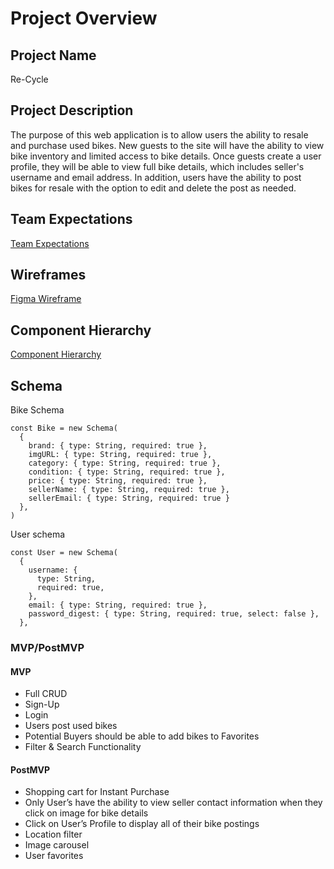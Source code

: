 # Project Overview

## Project Name

Re-Cycle

## Project Description

The purpose of this web application is to allow users the ability to resale and purchase used bikes. New guests to the site will have the ability to view bike inventory and limited access to bike details. Once guests create a user profile, they will be able to view full bike details, which includes seller's username and email address. In addition, users have the ability to post bikes for resale with the option to edit and delete the post as needed.

## Team Expectations

[Team Expectations](https://docs.google.com/document/d/1CfwPFpXbkrzVORA8lZNtuHvR9Qy-HTMvPQrbXy6MLtc/edit?usp=sharing)

## Wireframes

[Figma Wireframe](https://www.figma.com/file/kv2Un4Wg9qpxKTgswK992x/Re-CyCle?node-id=0%3A1)

## Component Hierarchy

[Component Hierarchy](https://whimsical.com/ajec-recycle-XT2oHb6NT8eHkv8nPiaVPc)

## Schema

Bike Schema

```
const Bike = new Schema(
  {
    brand: { type: String, required: true },
    imgURL: { type: String, required: true },
    category: { type: String, required: true },
    condition: { type: String, required: true },
    price: { type: String, required: true },
    sellerName: { type: String, required: true },
    sellerEmail: { type: String, required: true }
  },
)
```

User schema

```
const User = new Schema(
  {
    username: {
      type: String,
      required: true,
    },
    email: { type: String, required: true },
    password_digest: { type: String, required: true, select: false },
  },
```

### MVP/PostMVP

#### MVP 
- Full CRUD
- Sign-Up
- Login
- Users post used bikes
- Potential Buyers should be able to add bikes to Favorites
- Filter & Search Functionality


#### PostMVP  
- Shopping cart for Instant Purchase
- Only User’s have the ability to view seller contact information when they click on image for bike details
- Click on User’s Profile to display all of their bike postings
- Location filter
- Image carousel
- User favorites
